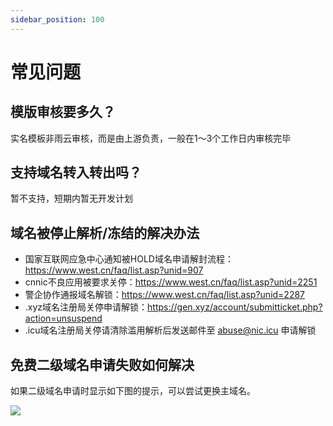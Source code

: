 ```yaml
---
sidebar_position: 100
---
```


# 常见问题

## 模版审核要多久？
实名模板非雨云审核，而是由上游负责，一般在1～3个工作日内审核完毕

## 支持域名转入转出吗？
暂不支持，短期内暂无开发计划

## 域名被停止解析/冻结的解决办法

- 国家互联网应急中心通知被HOLD域名申请解封流程：https://www.west.cn/faq/list.asp?unid=907
- cnnic不良应用被要求关停：https://www.west.cn/faq/list.asp?unid=2251
- 警企协作通报域名解锁：https://www.west.cn/faq/list.asp?unid=2287
- .xyz域名注册局关停申请解锁：https://gen.xyz/account/submitticket.php?action=unsuspend
- .icu域名注册局关停请清除滥用解析后发送邮件至 abuse@nic.icu 申请解锁

## 免费二级域名申请失败如何解决

如果二级域名申请时显示如下图的提示，可以尝试更换主域名。

![](https://cn-sy1.rains3.com/rainyun-assets/pic/2024/07/20240724152809_75f09a66440d33d3823a1460c365704d.png)
